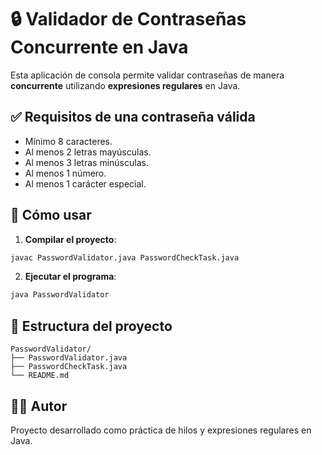 # 🔒 Validador de Contraseñas Concurrente en Java

Esta aplicación de consola permite validar contraseñas de manera **concurrente** utilizando **expresiones regulares** en Java.

## ✅ Requisitos de una contraseña válida
- Mínimo 8 caracteres.
- Al menos 2 letras mayúsculas.
- Al menos 3 letras minúsculas.
- Al menos 1 número.
- Al menos 1 carácter especial.

## 🚀 Cómo usar

1. **Compilar el proyecto**:

```bash
javac PasswordValidator.java PasswordCheckTask.java
```

2. **Ejecutar el programa**:

```bash
java PasswordValidator
```

## 📂 Estructura del proyecto

```
PasswordValidator/
├── PasswordValidator.java
├── PasswordCheckTask.java
└── README.md
```

## 👨‍💻 Autor

Proyecto desarrollado como práctica de hilos y expresiones regulares en Java.